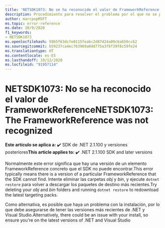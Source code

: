```yaml
---
title: 'NETSDK1073: No se ha reconocido el valor de FrameworkReference'
description: Procedimiento para resolver el problema por el que no se puede encontrar el valor de FrameworkReference.
author: marcpopMSFT
ms.topic: error-reference
ms.date: 10/9/2020
f1_keywords:
- NETSDK1073
ms.openlocfilehash: 59b5f63dcfe0115feabc2d87d24a09c6a650cc62
ms.sourcegitcommit: b59237ca4ec763969a0dd775a3f8f39f8c59fe24
ms.translationtype: HT
ms.contentlocale: es-ES
ms.lasthandoff: 10/12/2020
ms.locfileid: "91957114"
---
```

# <a name="netsdk1073-the-frameworkreference-was-not-recognized"></a><span data-ttu-id="baf53-103">NETSDK1073: No se ha reconocido el valor de FrameworkReference</span><span class="sxs-lookup"><span data-stu-id="baf53-103">NETSDK1073: The FrameworkReference was not recognized</span></span>

<span data-ttu-id="baf53-104">**Este artículo se aplica a:** ✔️ SDK de .NET 2.1.100 y versiones posteriores</span><span class="sxs-lookup"><span data-stu-id="baf53-104">**This article applies to:** ✔️ .NET 2.1.100 SDK and later versions</span></span>

<span data-ttu-id="baf53-105">Normalmente este error significa que hay una versión de un elemento FrameworkReference concreto que el SDK no puede encontrar.</span><span class="sxs-lookup"><span data-stu-id="baf53-105">This error typically means there is a version of a particular FrameworkReference that the SDK cannot find.</span></span> <span data-ttu-id="baf53-106">Intente eliminar las carpetas *obj* y *bin*, y ejecute `dotnet restore` para volver a descargar los paquetes de destino más recientes.</span><span class="sxs-lookup"><span data-stu-id="baf53-106">Try deleting your *obj* and *bin* folders and running `dotnet restore` to redownload the latest targeting packs.</span></span>

<span data-ttu-id="baf53-107">Como alternativa, es posible que haya un problema con la instalación, por lo que debe asegurarse de tener las versiones más recientes de .NET y Visual Studio.</span><span class="sxs-lookup"><span data-stu-id="baf53-107">Alternatively, there could be an issue with your install, so ensure you're on the latest versions of .NET and Visual Studio</span></span>
